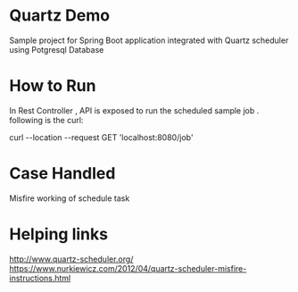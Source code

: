 # Quartz Demo

Sample project for Spring Boot application integrated with Quartz scheduler using Potgresql Database

# How to Run

In Rest Controller , API is exposed to run the scheduled sample job . following is the curl:

curl --location --request GET 'localhost:8080/job'

# Case Handled
 Misfire working of schedule task
 
 # Helping links
 
 http://www.quartz-scheduler.org/
 https://www.nurkiewicz.com/2012/04/quartz-scheduler-misfire-instructions.html
